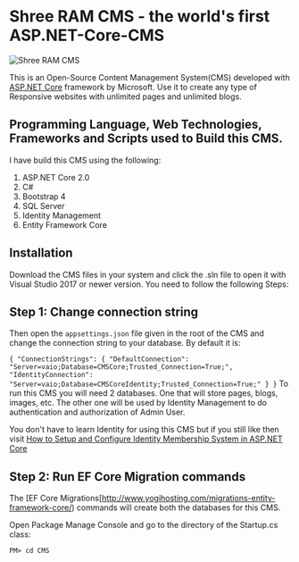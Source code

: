 # Shree RAM CMS - the world's first ASP.NET-Core-CMS
![Shree RAM CMS](https://raw.githubusercontent.com/yogyogi/ASP.NET-Core-CMS/master/sree-ram-cms.png)

This is an Open-Source Content Management System(CMS) developed with [ASP.NET Core](http://www.yogihosting.com/category/aspnet-core/) framework by Microsoft. Use it to create any type of Responsive websites with unlimited pages and unlimited blogs.

## Programming Language, Web Technologies, Frameworks and Scripts used to Build this CMS.

I have build this CMS using the following:

1. ASP.NET Core 2.0
2. C#
3. Bootstrap 4
4. SQL Server
5. Identity Management
6. Entity Framework Core

## Installation

Download the CMS files in your system and click the .sln file to open it with Visual Studio 2017 or newer version. You need to follow the following Steps:

## Step 1: Change connection string

Then open the `appsettings.json` file given in the root of the CMS and change the connection string to your database. By default it is:

`
{
  "ConnectionStrings": {
    "DefaultConnection": "Server=vaio;Database=CMSCore;Trusted_Connection=True;",
    "IdentityConnection": "Server=vaio;Database=CMSCoreIdentity;Trusted_Connection=True;"
 }
}
`
To run this CMS you will need 2 databases. One that will store pages, blogs, images, etc. The other one will be used by Identity Management to do authentication and authorization of Admin User.

You don't have to learn Identity for using this CMS but if you still like then visit [How to Setup and Configure Identity Membership System in ASP.NET Core](http://www.yogihosting.com/aspnet-core-identity-setup/)

## Step 2: Run EF Core Migration commands

The [EF Core Migrations[http://www.yogihosting.com/migrations-entity-framework-core/) commands will create both the databases for this CMS.

Open Package Manage Console and go to the directory of the Startup.cs class:

`PM> cd CMS`




